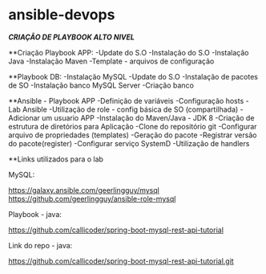 # ansible-devops


***CRIAÇÃO DE PLAYBOOK ALTO NIVEL***

**Criação Playbook APP:
-Update do S.O
-Instalação do S.O
-Instalação Java
-Instalação Maven
-Template - arquivos de configuração


**Playbook DB:
-Instalação MySQL
-Update do S.O
-Instalação de pacotes de SO
-Instalação banco MySQL Server
-Criação banco


**Ansible - Playbook APP
-Definição de variáveis
-Configuração hosts - Lab Ansible
-Utilização de role - config básica de SO (compartilhada)
-Adicionar um usuario APP
-Instalação do Maven/Java - JDK 8
-Criação de estrutura de diretórios para Aplicação
-Clone do repositório git
-Configurar arquivo de propriedades (templates)
-Geração do pacote
-Registrar versão do pacote(register)
-Configurar serviço SystemD
-Utilização de handlers


**Links utilizados para o lab

MySQL:

https://galaxy.ansible.com/geerlingguy/mysql
https://github.com/geerlingguy/ansible-role-mysql

Playbook - java:

https://github.com/callicoder/spring-boot-mysql-rest-api-tutorial

Link do repo - java:

https://github.com/callicoder/spring-boot-mysql-rest-api-tutorial.git
